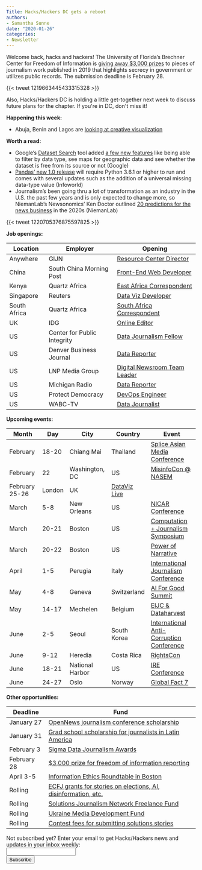 ```yaml
---
Title: Hacks/Hackers DC gets a reboot
authors: 
- Samantha Sunne
date: "2020-01-26"
categories:
- Newsletter
---
```


Welcome back, hacks and hackers! The University of Florida’s Brechner Center for Freedom of Information is [giving away $3,000 prizes](http://brechner.org/2020/01/17/call-for-entries-apply-by-feb-28-for-3000-reporting-prize-from-ufs-brechner-center-for-freedom-of-information/) to pieces of journalism work published in 2019 that highlights secrecy in government or utilizes public records. The submission deadline is February 28.

{{< tweet 1219663445433315328 >}}

Also, Hacks/Hackers DC is holding a little get-together next week to discuss future plans for the chapter. If you're in DC, don't miss it!

**Happening this week:**

* Abuja, Benin and Lagos are [looking at creative visualization](https://docs.google.com/forms/d/e/1FAIpQLScOdugj-F9NEJ-S9dgffuAnledMokWguahscn1Xb9vBDuD_uQ/viewform)

**Worth a read:**

* Google’s [Dataset Search](https://datasetsearch.research.google.com/) tool added [a few new features](https://blog.google/products/search/discovering-millions-datasets-web/) like being able to filter by data type, see maps for geographic data and see whether the dataset is free from its source or not (Google)
* [Pandas’ new 1.0 release](https://www.infoworld.com/article/3513440/pandas-10-brings-big-breaking-changes.html) will require Python 3.6.1 or higher to run and comes with several updates such as the addition of a universal missing data-type value (Infoworld)
* Journalism’s been going thru a lot of transformation as an industry in the U.S. the past few years and is only expected to change more, so NiemanLab’s Newsonomics’ Ken Doctor outlined [20 predictions for the news business](https://www.niemanlab.org/2020/01/newsonomics-here-are-20-epiphanies-for-the-news-business-of-the-2020s/) in the 2020s (NiemanLab)

{{< tweet 1220705376875597825 >}}

**Job openings:**

| Location | Employer | Opening |
| -------- | -------- | ------- |
Anywhere | GIJN | [Resource Center Director](https://gijn.org/job-opening-resource-center-director/)
China | South China Morning Post | [Front-End Web Developer](https://www.cpjobs.com/hk/job/web-developer-front-end-product-ref-prod-19-140-3458164)
Kenya | Quartz Africa | [East Africa Correspondent](https://journalism.co.za/quartz-africa-seeks-east-africa-correspondent/)
Singapore | Reuters | [Data Viz Developer](https://twitter.com/ReutersGraphics/status/1207958055997980673)
South Africa | Quartz Africa | [South Africa Correspondent](https://journalism.co.za/quartz-africa-seeks-south-africa-correspondent/)
UK | IDG | [Online Editor](https://www.cisionjobs.co.uk/job/100003/idg-online-editor/?LinkSource=TopJob)
US | Center for Public Integrity | [Data Journalism Fellow](https://publicintegrity.org/about/jobs/#data-fellow)
US | Denver Business Journal | [Data Reporter](https://talkingbiznews.com/biz-news-help-wanted/denver-biz-journal-seeks-a-data-reporter/)
US | LNP Media Group | [Digital Newsroom Team Leader](https://www.ire.org/archives/jobs/job/digital-newsroom-team-leader)
US | Michigan Radio | [Data Reporter](https://www.ire.org/archives/jobs/job/data-reporter-11)
US | Protect Democracy | [DevOps Engineer](https://protectdemocracy.org/x/jobs/devops-engineer/)
US | WABC-TV | [Data Journalist](https://www.ire.org/archives/jobs/job/data-journalist-7)

**Upcoming events:**

| Month | Day | City | Country | Event |
| ----- | --- | ---- | ------- | ----- |
February | 18-20 | Chiang Mai | Thailand | [Splice Asian Media Conference](https://www.splicemedia.com/splicebeta2019/)
February | 22 | Washington, DC | US | [MisinfoCon @ NASEM](https://misinfocon.com/misinfocon-nasem-is-here-misinfocon-7-0-is-focused-on-health-and-science-misinformation-71baa93d8717)
February 25-26 | London | UK | [DataViz Live](https://tucana-global.com/datavizlive/)
March | 5-8 | New Orleans | US | [NICAR Conference](https://www.ire.org/events-and-training/conferences/nicar-2020)
March | 20-21 | Boston | US | [Computation + Journalism Symposium](https://cj2020.northeastern.edu/)
March | 20-22 | Boston | US | [Power of Narrative](http://www.bu.edu/com/narrative/index.html)
April | 1-5 | Perugia | Italy | [International Journalism Conference](https://www.journalismfestival.com/)
May | 4-8 | Geneva | Switzerland |  [AI For Good Summit](https://aiforgood.itu.int)
May | 14-17 | Mechelen | Belgium | [EIJC & Dataharvest](https://dataharvest.eu/)
June | 2-5 | Seoul | South Korea | [International Anti-Corruption Conference](https://iaccseries.org/blog/19th-international-anti-corruption-conference-will-take-place-on-2-5-june-2020-in-seoul-korea/)
June | 9-12 | Heredia | Costa Rica | [RightsCon](https://www.facebook.com/events/2389136194744554/)
June | 18-21 | National Harbor | US | [IRE Conference](https://www.ire.org/events-and-training/event/4125)
June | 24-27 | Oslo | Norway | [Global Fact 7](https://www.poynter.org/fact-checking/2019/apply-now-for-the-seventh-global-fact-checking-summit-in-oslo/)

**Other opportunities:**

| Deadline | Fund |
| -------- | ---- |
January 27 | [OpenNews journalism conference scholarship](https://opennews.org/what/community/scholarships/)
January 31 | [Grad school scholarship for journalists in Latin America](https://careers.bloomberg.com/job/detail/79487?lc=Brasilia)
February 3 | [Sigma Data Journalism Awards](https://datajournalism.com/awards/)
February 28 | [$3,000 prize for freedom of information reporting](http://brechner.org/2020/01/17/call-for-entries-apply-by-feb-28-for-3000-reporting-prize-from-ufs-brechner-center-for-freedom-of-information/)
April 3-5 | [Information Ethics Roundtable in Boston](https://www.northeastern.edu/csshresearch/ethics/information-ethics-roundtable/)
Rolling | [ECFJ grants for stories on elections, AI, disinformation, etc.](https://www.eyebeam.org/eyebeam-center-for-the-future-of-journalism/)
Rolling | [Solutions Journalism Network Freelance Fund](https://thewholestory.solutionsjournalism.org/now-offering-travel-funds-for-freelancers-857c49f9b395)
Rolling | [Ukraine Media Development Fund](http://ijnet.org/en/opportunities/media-development-grants-available-ukraine)
Rolling | [Contest fees for submitting solutions stories](https://thewholestory.solutionsjournalism.org/submitting-your-solutions-story-to-a-journalism-award-contest-we-can-help-with-the-fees-12b3e3ab6b01?mc_cid=57b074cc10&mc_eid=f9f525b1fd)

<div id="mc_embed_signup"><form id="mc-embedded-subscribe-form" class="validate" action="//hackshackers.us1.list-manage.com/subscribe/post?u=c56f2e53d5ed6ef87f8aaa75c&amp;id=fb2bc6f10b" method="post" name="mc-embedded-subscribe-form" novalidate="" target="_blank">

<div id="mc_embed_signup_scroll">

<div class="mc-field-group"><label for="mce-EMAIL">Not subscribed yet? Enter your email to get Hacks/Hackers news and updates in your inbox weekly:  </label></div>

<div class="mc-field-group"><input id="mce-EMAIL" class="required email" name="EMAIL" type="email" value="" /></div>

<!-- real people should not fill this in and expect good things - do not remove this or risk form bot signups-->

<div style="position: absolute; left: -5000px;"><input tabindex="-1" name="b_c56f2e53d5ed6ef87f8aaa75c_fb2bc6f10b" type="text" value="" /></div>

<div class="clear"><input id="mc-embedded-subscribe" class="button" name="subscribe" type="submit" value="Subscribe" /></div>

</div>

</form></div>

<!--End mc_embed_signup-->

<meta name="twitter:card" content="summary">

<meta name="twitter:image:src" content="https://hackshackers.com/content-images/about/hackshackers_logomark.png">
